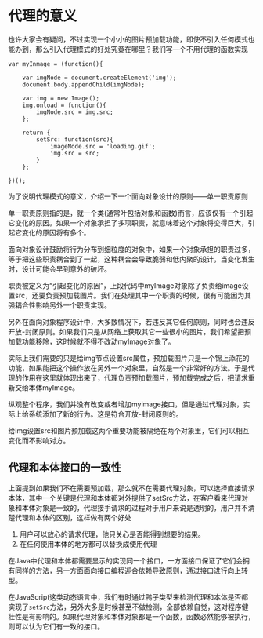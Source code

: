 # 代理的意义

也许大家会有疑问，不过实现一个小小的图片预加载功能，即使不引入任何模式也能办到，那么引入代理模式的好处究竟在哪里？我们写一个不用代理的函数实现

    var myInmage = (function(){
        
        var imgNode = document.createElement('img');
        document.body.appendChild(imgNode);
        
        var img = new Image();
        img.onload = function(){
            imgNode.src = img.src;
        };

        return {
            setSrc: function(src){
                imageNode.src = 'loading.gif';
                img.src = src;
            }
        };

    })();

为了说明代理模式的意义，介绍一下一个面向对象设计的原则——单一职责原则

单一职责原则指的是，就一个类(通常叶包括对象和函数)而言，应该仅有一个引起它变化的原因。如果一个对象承担了多项职责，就意味着这个对象将变得巨大，引起它变化的原因将有多个。

面向对象设计鼓励将行为分布到细粒度的对象中，如果一个对象承担的职责过多，等于把这些职责耦合到了一起，这种耦合会导致脆弱和低内聚的设计，当变化发生时，设计可能会早到意外的破坏。

职责被定义为“引起变化的原因”，上段代码中myImage对象除了负责给image设置src，还要负责预加载图片。我们在处理其中一个职责的时候，很有可能因为其强耦合性影响另外一个职责实现。

另外在面向对象程序设计中，大多数情况下，若违反其它任何原则，同时也会违反开放-封闭原则。如果我们只是从网络上获取其它一些很小的图片，我们希望把预加载功能移除，这时候就不得不改动myImage对象了。

实际上我们需要的只是给img节点设置src属性，预加载图片只是一个锦上添花的功能，如果能把这个操作放在另外一个对象里，自然是一个非常好的方法。于是代理的作用在这里就体现出来了，代理负责预加载图片，预加载完成之后，把请求重新交给本体myImage。

纵观整个程序，我们并没有改变或者增加myimage接口，但是通过代理对象，实际上给系统添加了新的行为。这是符合开放-封闭原则的。

给img设置src和图片预加载这两个重要功能被隔绝在两个对象里，它们可以相互变化而不影响对方。

## 代理和本体接口的一致性

上面提到如果我们不在需要预加载，那么就不在需要代理对象，可以选择直接请求本体，其中一个关键是代理和本体都对外提供了setSrc方法，在客户看来代理对象和本体对象是一致的，代理接手请求的过程对于用户来说是透明的，用户并不清楚代理和本体的区别，这样做有两个好处

1. 用户可以放心的请求代理，他只关心是否能得到想要的结果。
2. 在任何使用本体的地方都可以替换成使用代理

在Java中代理和本体都需要显示的实现同一个接口，一方面接口保证了它们会拥有同样的方法，另一方面面向接口编程迎合依赖导致原则，通过接口进行向上转型。

在JavaScript这类动态语言中，我们有时通过鸭子类型来检测代理和本体是否都实现了`setSrc`方法，另外大多是时候甚至不做检测，全部依赖自觉，这对程序健壮性是有影响的。如果代理对象和本体对象都是一个函数，函数必然能够被执行，则可以认为它们有一致的接口。
